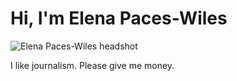 # Hi, I'm Elena Paces-Wiles

![Elena Paces-Wiles headshot](img/headshot.jpg)

I like journalism. Please give me money.
